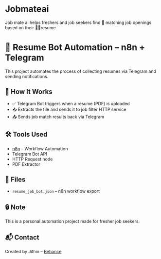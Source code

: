 # Jobmateai
Job mate ai helps freshers and job seekers find 🤖 matching job openings based on their 🫴🏻resume
# 🤖 Resume Bot Automation – n8n + Telegram

This project automates the process of collecting resumes via Telegram and sending notifications.

## 🚀 How It Works
- ✅ Telegram Bot triggers when a resume (PDF) is uploaded
- 📥 Extracts the file and sends it to job filter HTTP service
- 📤 Sends job match results back via Telegram

## 🛠️ Tools Used
- [n8n](https://n8n.io/) – Workflow Automation
- Telegram Bot API
- HTTP Request node
- PDF Extractor

## 📁 Files
- `resume_job_bot.json` – n8n workflow export

## 🔒 Note
This is a personal automation project made for fresher job seekers.

## 📬 Contact
Created by Jithin – [Behance](https://www.behance.net/)

